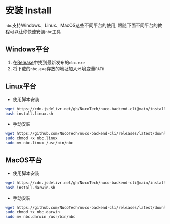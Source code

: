 # 安装 Install

`nbc`支持Windows、Linux、MacOS这些不同平台的使用, 跟随下面不同平台的教程可以让你快速安装`nbc`工具

## Windows平台

1. 在[Release](https://github.com/NucoTech/nuco-backend-cli/releases)中找到最新发布的`nbc.exe`
2. 将下载的`nbc.exe`存放的地址加入环境变量`PATH`

## Linux平台

- 使用脚本安装

```bash
wget https://cdn.jsdelivr.net/gh/NucoTech/nuco-backend-cli@main/install.linux.sh
bash install.linux.sh
```

- 手动安装

```bash
wget https://github.com/NucoTech/nuco-backend-cli/releases/latest/download/nbc.linux
sudo chmod +x nbc.linux
sudo mv nbc.linux /usr/bin/nbc
```

## MacOS平台

- 使用脚本安装

```bash
wget https://cdn.jsdelivr.net/gh/NucoTech/nuco-backend-cli@main/install.darwin.sh
bash install.darwin.sh
```

- 手动安装

```bash
wget https://github.com/NucoTech/nuco-backend-cli/releases/latest/download/nbc.darwin
sudo chmod +x nbc.darwin
sudo mv nbc.darwin /usr/bin/nbc
```
